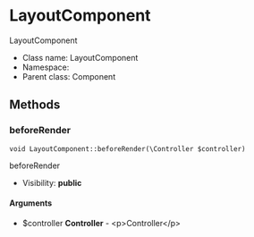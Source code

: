 LayoutComponent
===============

LayoutComponent




* Class name: LayoutComponent
* Namespace: 
* Parent class: Component







Methods
-------


### beforeRender

    void LayoutComponent::beforeRender(\Controller $controller)

beforeRender



* Visibility: **public**


#### Arguments
* $controller **Controller** - &lt;p&gt;Controller&lt;/p&gt;


